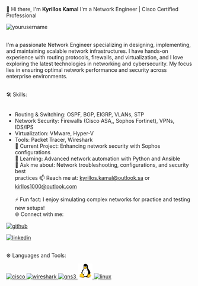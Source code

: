 👋 Hi there, I'm <B>Kyrillos Kamal</B> I'm a Network Engineer | Cisco Certified Professional
<p align="left"> <img src="https://komarev.com/ghpvc/?username=yourusername&label=Profile%20views&color=0e75b6&style=flat" alt="yourusername" /> </p>
</br>
I'm a passionate Network Engineer specializing in designing, implementing, and maintaining scalable network infrastructures. I have hands-on experience with routing protocols, firewalls, and virtualization, and I love exploring the latest technologies in networking and cybersecurity. My focus lies in ensuring optimal network performance and security across enterprise environments.
</br> </br>

🛠️ Skills:
</br>
</br>
- Routing & Switching: OSPF, BGP, EIGRP, VLANs, STP </br>
- Network Security: Firewalls (Cisco ASA,, Sophos Fortinet), VPNs, IDS/IPS</br>
- Virtualization: VMware, Hyper-V</br>
- Tools: Packet Tracer, Wireshark</br>
🔭 Current Project: Enhancing network security with Sophos configurations </br>
🌱 Learning: Advanced network automation with Python and Ansible</br>
💬 Ask me about: Network troubleshooting, configurations, and security best</br> practices
📫 Reach me at:  <a href="mailto:kyrillos.kamal@outlook.sa"> kyrillos.kamal@outlook.sa</a>
 or <a href="mailto:kirllos1000@outlook.com"> kirllos1000@outlook.com</a> </br></br>
⚡ Fun fact: I enjoy simulating complex networks for practice and testing new setups!</br>
🌐 Connect with me:

<a href="https://github.com/Kyrillos-k-adib" target="blank"><img src='https://cdn.jsdelivr.net/npm/simple-icons@3.0.1/icons/github.svg' alt='github' height='40'></a>

<a href="https://www.linkedin.com/in/kyrillos-kamal/" target="blank"><img src='https://cdn.jsdelivr.net/npm/simple-icons@3.0.1/icons/linkedin.svg' alt='linkedin' height='40'></a>

</br>
⚙️ Languages and Tools:</br>

<p align="left"> 
  <a href="https://www.cisco.com/" target="_blank" rel="noreferrer">
    <img src="https://encrypted-tbn0.gstatic.com/images?q=tbn:ANd9GcRNTqx7NEgSZ2njWhxj6WhIXrW3isjUUwxJTg&s" alt="cisco" width="50" height="50"/>
  </a> 
  
  <a href="https://www.wireshark.org/" target="_blank" rel="noreferrer">
    <img src="https://ih1.redbubble.net/image.815853981.9202/st,small,507x507-pad,600x600,f8f8f8.u4.jpg" alt="wireshark" width="40" height="40"/>
  </a> 
  <a href="https://gns3.com/" target="_blank" rel="noreferrer">
    <img src="https://upload.wikimedia.org/wikipedia/commons/8/8f/GNS3_logo.png" alt="gns3" width="40" height="40"/>
  </a> 
  <a href="https://www.linux.org/" target="_blank" rel="noreferrer">
    <img src="https://raw.githubusercontent.com/devicons/devicon/master/icons/linux/linux-original.svg" alt="linux" width="40" height="40"/>
  </a> 
    <a href="https://www.microsoft.com/en-us/windows-server" target="_blank" rel="noreferrer">
    <img src="https://e7.pngegg.com/pngimages/534/305/png-clipart-windows-server-2012-logo-organization-brand-logo-windows-7-blue-angle.png" alt="linux" width="40" height="40"/>
  </a> 
</p>

